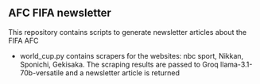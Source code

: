 ## AFC FIFA newsletter

This repository contains scripts to generate newsletter articles about the FIFA AFC

- world_cup.py contains scrapers for the websites: nbc sport, Nikkan, Sponichi, Gekisaka. The scraping results are passed to Groq llama-3.1-70b-versatile and a newsletter article is returned
